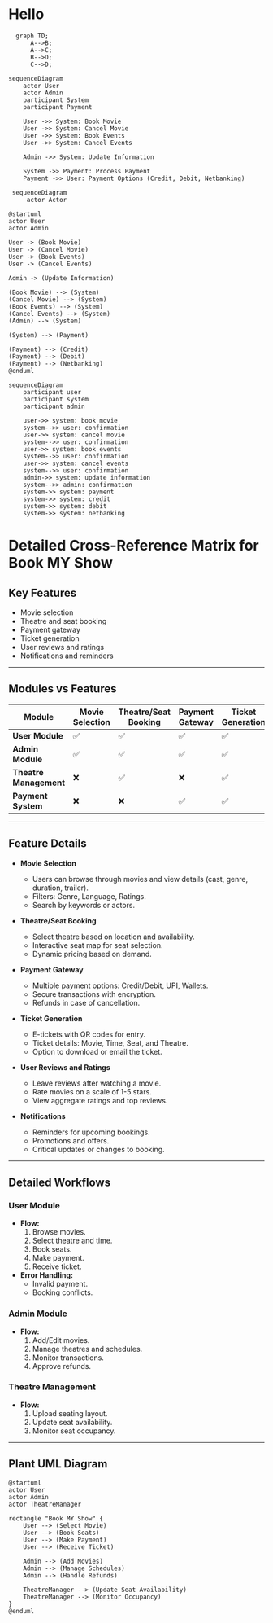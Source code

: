 # Hello
```mermaid
  graph TD;
      A-->B;
      A-->C;
      B-->D;
      C-->D;
```
```mermaid
sequenceDiagram
    actor User
    actor Admin
    participant System
    participant Payment

    User ->> System: Book Movie
    User ->> System: Cancel Movie
    User ->> System: Book Events
    User ->> System: Cancel Events
    
    Admin ->> System: Update Information
    
    System ->> Payment: Process Payment
    Payment ->> User: Payment Options (Credit, Debit, Netbanking)
```
```mermaid
 sequenceDiagram
     actor Actor
 ```
```plantuml
@startuml
actor User
actor Admin

User -> (Book Movie)
User -> (Cancel Movie)
User -> (Book Events)
User -> (Cancel Events)

Admin -> (Update Information)

(Book Movie) --> (System)
(Cancel Movie) --> (System)
(Book Events) --> (System)
(Cancel Events) --> (System)
(Admin) --> (System)

(System) --> (Payment)

(Payment) --> (Credit)
(Payment) --> (Debit)
(Payment) --> (Netbanking)
@enduml
```

```mermaid
sequenceDiagram
    participant user
    participant system
    participant admin

    user->> system: book movie
    system-->> user: confirmation
    user->> system: cancel movie
    system-->> user: confirmation
    user->> system: book events
    system-->> user: confirmation
    user->> system: cancel events
    system-->> user: confirmation
    admin->> system: update information
    system-->> admin: confirmation
    system->> system: payment
    system->> system: credit
    system->> system: debit
    system->> system: netbanking
```


# Detailed Cross-Reference Matrix for Book MY Show

## **Key Features**
- Movie selection
- Theatre and seat booking
- Payment gateway
- Ticket generation
- User reviews and ratings
- Notifications and reminders

---

## **Modules vs Features**

| Module                    | Movie Selection | Theatre/Seat Booking | Payment Gateway | Ticket Generation | Reviews/Ratings | Notifications |
|---------------------------|-----------------|-----------------------|-----------------|-------------------|-----------------|---------------|
| **User Module**           | ✅              | ✅                    | ✅              | ✅                | ✅              | ✅            |
| **Admin Module**          | ✅              | ✅                    | ✅              | ✅                | ❌              | ❌            |
| **Theatre Management**    | ❌              | ✅                    | ❌              | ✅                | ❌              | ✅            |
| **Payment System**        | ❌              | ❌                    | ✅              | ✅                | ❌              | ❌            |

---

## **Feature Details**
- **Movie Selection**
  - Users can browse through movies and view details (cast, genre, duration, trailer).
  - Filters: Genre, Language, Ratings.
  - Search by keywords or actors.

- **Theatre/Seat Booking**
  - Select theatre based on location and availability.
  - Interactive seat map for seat selection.
  - Dynamic pricing based on demand.

- **Payment Gateway**
  - Multiple payment options: Credit/Debit, UPI, Wallets.
  - Secure transactions with encryption.
  - Refunds in case of cancellation.

- **Ticket Generation**
  - E-tickets with QR codes for entry.
  - Ticket details: Movie, Time, Seat, and Theatre.
  - Option to download or email the ticket.

- **User Reviews and Ratings**
  - Leave reviews after watching a movie.
  - Rate movies on a scale of 1-5 stars.
  - View aggregate ratings and top reviews.

- **Notifications**
  - Reminders for upcoming bookings.
  - Promotions and offers.
  - Critical updates or changes to booking.

---

## **Detailed Workflows**

### **User Module**
- **Flow:**
  1. Browse movies.
  2. Select theatre and time.
  3. Book seats.
  4. Make payment.
  5. Receive ticket.
- **Error Handling:**
  - Invalid payment.
  - Booking conflicts.

### **Admin Module**
- **Flow:**
  1. Add/Edit movies.
  2. Manage theatres and schedules.
  3. Monitor transactions.
  4. Approve refunds.

### **Theatre Management**
- **Flow:**
  1. Upload seating layout.
  2. Update seat availability.
  3. Monitor seat occupancy.

---

## **Plant UML Diagram**

```plantuml
@startuml
actor User
actor Admin
actor TheatreManager

rectangle "Book MY Show" {
    User --> (Select Movie)
    User --> (Book Seats)
    User --> (Make Payment)
    User --> (Receive Ticket)

    Admin --> (Add Movies)
    Admin --> (Manage Schedules)
    Admin --> (Handle Refunds)

    TheatreManager --> (Update Seat Availability)
    TheatreManager --> (Monitor Occupancy)
}
@enduml

